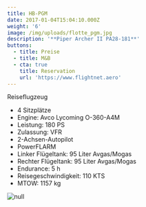 ```yaml
---
title: HB-PGM
date: 2017-01-04T15:04:10.000Z
weight: '6'
image: /img/uploads/flotte_pgm.jpg
description: '**Piper Archer II PA28-181**'
buttons:
  - title: Preise
  - title: M&B
  - cta: true
    title: Reservation
    url: 'https://www.flightnet.aero'
---
```

Reiseflugzeug

* 4 Sitzplätze
* Engine: Avco Lycoming O-360-A4M 
* Leistung: 180 PS
* Zulassung: VFR
* 2-Achsen-Autopilot
* PowerFLARM
* Linker Flügeltank: 95 Liter Avgas/Mogas
* Rechter Flügeltank: 95 Liter Avgas/Mogas
* Endurance: 5 h
* Reisegeschwindigkeit: 110 KTS
* MTOW: 1157 kg

![null](/img/uploads/flotte_cockpit_pgm.jpg)
